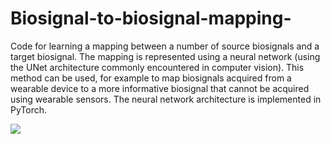 # Biosignal-to-biosignal-mapping-

Code for learning a mapping between a number of source biosignals and a target biosignal. The mapping is represented using a neural network (using the UNet architecture commonly encountered in computer vision). This method can be used, for example to map biosignals acquired from a wearable device to a more informative biosignal that cannot be acquired using wearable sensors. The neural network architecture is implemented in PyTorch.

[![](http://img.youtube.com/vi/Yx6Dj-PEz4U/0.jpg)](http://www.youtube.com/watch?v=Yx6Dj-PEz4U "")

